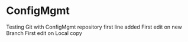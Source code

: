 # ConfigMgmt
Testing Git with ConfigMgmt repository
first line added
First edit on new Branch
First edit on Local copy